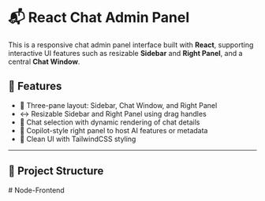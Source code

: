 # 📬 React Chat Admin Panel

This is a responsive chat admin panel interface built with **React**, supporting interactive UI features such as resizable **Sidebar** and **Right Panel**, and a central **Chat Window**.

## 🧰 Features

- 🧱 Three-pane layout: Sidebar, Chat Window, and Right Panel
- ↔️ Resizable Sidebar and Right Panel using drag handles
- 💬 Chat selection with dynamic rendering of chat details
- 🧠 Copilot-style right panel to host AI features or metadata
- 🌈 Clean UI with TailwindCSS styling

---

## 📁 Project Structure

#   N o d e - F r o n t e n d  
 
